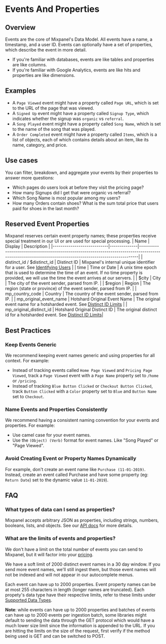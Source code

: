 # Events And Properties



## Overview
Events are the core of Mixpanel's Data Model. All events have a name, a timestamp, and a user ID. Events can optionally have a set of properties, which describe the event in more detail.
* If you're familiar with databases, events are like tables and properties are like columns.
* If you're familiar with Google Analytics, events are like hits and properties are like dimensions.

## Examples
* A `Page Viewed` event might have a property called `Page URL`, which is set to the URL of the page that was viewed.
* A `Signed Up` event might have a property called `Signup Type`, which indicates whether the signup was `organic` vs `referral`.
* A `Song Played` event might have a property called `Song Name`, which is set to the name of the song that was played.
* A `Order Completed` event might have a property called `Items`, which is a list of objects, each of which contains details about an item, like its name, category, and price.

## Use cases
You can filter, breakdown, and aggregate your events by their properties to answer more questions:
* Which pages do users look at before they visit the pricing page?
* How many Signups did I get that were organic vs referral?
* Which Song Name is most popular among my users?
* How many Orders contain shoes? What is the sum total price that users paid for shoes in the last month?

## Reserved Event Properties
Mixpanel reserves certain event property names; these properties receive special treatment in our UI or are used for special processing.
| Name                       | Display      | Description                                                                                                                                               |
|----------------------------|--------------|-----------------------------------------------------------------------------------------------------------------------------------------------------------|
| distinct_id / $distinct_id | Distinct ID  | Mixpanel's internal unique identifier for a user.  See [Identifying Users](/docs/tracking-methods/identifying-users)             |
| time                       | Time or Date | A unix time epoch that is used to determine the time of an event. If no time property is provided, we will use the time the event arrives at our servers. |
| $city                      | City         | The city of the event sender, parsed from IP.                                                                                                             |
| $region                    | Region       | The region (state or province) of the event sender, parsed from IP.                                                                                       |
| mp_country_code            | Country      | The country of the event sender, parsed from IP.                                                                                                          |
| mp_original_event_name     | Hotshard Original Event Name  | The original event name for a hotsharded event. See [Distinct ID Limits](/docs/debugging/distinct-id-limits) |
| mp_original_distinct_id    | Hotshard Original Distinct ID | The original distinct id for a hotsharded event. See [Distinct ID Limits](/docs/debugging/distinct-id-limits)|

## Best Practices

### Keep Events Generic
We recommend keeping event names generic and using properties for all context. For example:
* Instead of tracking events called `Home Page Viewed` and `Pricing Page Viewed`, track a `Page Viewed` event with a `Page Name` property set to `/home` or `/pricing`.
* Instead of tracking `Blue Button Clicked` or `Checkout Button Clicked`, track `Button Clicked` with a `Color` property set to `Blue` and `Button Name` set to `Checkout`.

### Name Events and Properties Consistently
We recommend having a consistent naming convention for your events and properties. For example:
* Use camel case for your event names.
* Use the `(Object) (Verb)` format for event names. Like "Song Played" or "Page Viewed".


### Avoid Creating Event or Property Names Dynamically
For example, don't create an event name like `Purchase (11-01-2019)`. Instead, create an event called Purchase and have some property (eg: `Return Date`) set to the dynamic value `11-01-2019`).


## FAQ

### What types of data can I send as properties?
Mixpanel accepts arbitrary JSON as properties, including strings, numbers, booleans, lists, and objects. See our [API docs](https://developer.mixpanel.com/reference/import-events) for more details.

### What are the limits of events and properties?
We don't have a limit on the total number of events you can send to Mixpanel, but it will factor into your [pricing](https://mixpanel.com/pricing).

We have a soft limit of 2000 distinct event names in a 30 day window. If you send more event names, we'll still ingest them, but those event names will not be indexed and will not appear in our autocomplete menus.

Each event can have up to 2000 properties. Event property names can be at most 255 characters in length (longer names are truncated). Each propety's data type have their respective limits, refer to these limits under [Supported Data Types](/docs/data-structure/property-reference#supported-data-types).

**Note**: while events can have up to 2000 properties and batches of events can have up to 2000 events per ingestion batch, some libraries might default to sending the data through the GET protocol which would have a much lower size limit since the information is appended to the URL. If you are hitting the limits on the size of the request, first verify if the method being used is GET and can be switched to POST.

